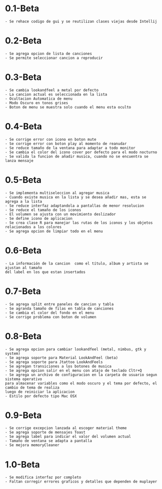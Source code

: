 # 0.1-Beta
    - Se rehace codigo de gui y se reutilizan clases viejas desde Intellij

# 0.2-Beta
    - Se agrega opcion de lista de canciones
    - Se permite seleccionar cancion a reproducir

# 0.3-Beta
    - Se cambia lookandfeel a metal por defecto
    - La cancion actual es seleccionada en la lista
    - Ocultacion Automatica de menu
    - Modo Oscuro en tonos grises
    - Boton de menu se muestra solo cuando el menu esta oculto

# 0.4-Beta
    - Se corrige error con icono en boton mute
    - Se corrige error con boton play al momento de reanudar
    - Se reduce tamaño de la ventana para adaptar a todo monitor
    - Se cambia el color del icono cover por defecto para el modo nocturno
    - Se valida la funcion de añadir musica, cuando no se encuentra se lanza mensaje

# 0.5-Beta
    - Se implementa multiseleccion al agregar musica
    - Cuando existe musica en la lista y se desea añadir mas, esta se agrega a la lista
    - Se reduce interfaz adaptandola a pantallas de menor resolucion
    - Se reduce el tamaño de los iconos
    - El volumen se ajusta con un movimiento deslizador
    - Se define icono de aplicacion
    - Se crea clase R para manejar las rutas de los iconos y los objetos relacionados a los colores
    - Se agrega opcion de limpiar todo en el menu

# 0.6-Beta
    - La información de la cancion  como el título, album y artista se ajustan al tamaño 
    del label en los que estan insertados

# 0.7-Beta
    - Se agrega split entre paneles de cancion y tabla
    - Se agranda tamaño de filas en tabla de canciones
    - Se cambia el color del fondo en el menu
    - Se corrige problema con boton de volumen

# 0.8-Beta
    - Se agrega opcion para cambiar lookandfeel (metal, nimbus, gtk y system)
    - Se agrega soporte para Material LookAndFeel (beta)
    - Se agrega soporte para Jtattoo LookAndFeels
    - Se agregan transiciones a los botones de musica
    - Se agrega opcion salir en el menu con atajo de teclado Cltr+Q
    - Se agrega un archivo de configuracion en la carpeta de usuario segun sistema operativo
    para almacenar variables como el modo oscuro y el tema por defecto, el cambio de tema de realiza
    luego de reiniciar la aplicacion
    - Estilo por defecto tipo Mac OSX
    
# 0.9-Beta
    - Se corrige excepcion lanzada al escoger material theme
    - Se agrega soporte de mensajes Toast
    - Se agrega label para indicar el valor del volumen actual
    - Tamaño de ventana se adapta a pantalla
    - Se mejora memoryCleaner

# 1.0-Beta
    - Se modifica interfaz por completo
    - Faltan corregir errores graficos y detalles que dependen de muplayer